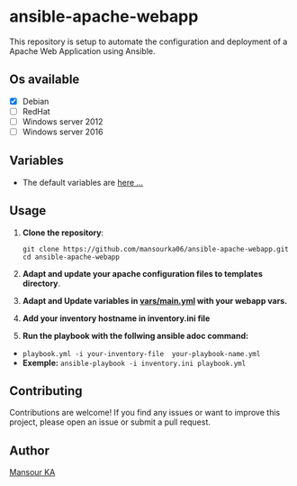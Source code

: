 # ansible-apache-webapp

This repository is setup to automate the configuration and deployment of a Apache Web Application using Ansible.

## Os available
- [x] Debian
- [ ] RedHat
- [ ] Windows server 2012
- [ ] Windows server 2016

## Variables
- The default variables are [here ...](vars/main.yml)

## Usage
1. **Clone the repository**: 
   ```
   git clone https://github.com/mansourka06/ansible-apache-webapp.git
   cd ansible-apache-webapp
   ```
2. **Adapt and update your apache configuration files to **templates** directory**.

3. **Adapt and Update variables in [vars/main.yml](ansible-apache-web_server/vars/main.yml) with your webapp vars.**

4. **Add your inventory hostname in **inventory.ini** file**

5. **Run the playbook with the follwing ansible adoc command:**
- `playbook.yml -i your-inventory-file  your-playbook-name.yml`
- **Exemple:**  `ansible-playbook -i inventory.ini playbook.yml`

## Contributing
Contributions are welcome! If you find any issues or want to improve this project, please open an issue or submit a pull request.

## Author
[Mansour KA](https://github.com/mansourka06)
